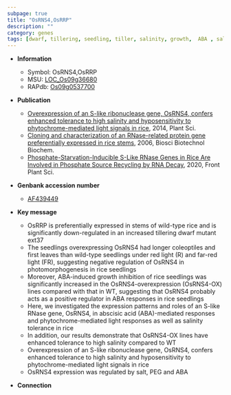 ```yaml
---
subpage: true
title: "OsRNS4,OsRRP"
description: ""
category: genes
tags: [dwarf, tillering, seedling, tiller, salinity, growth,  ABA , salt, stem]
---
```


* **Information**  
    + Symbol: OsRNS4,OsRRP  
    + MSU: [LOC_Os09g36680](http://rice.plantbiology.msu.edu/cgi-bin/ORF_infopage.cgi?orf=LOC_Os09g36680)  
    + RAPdb: [Os09g0537700](http://rapdb.dna.affrc.go.jp/viewer/gbrowse_details/irgsp1?name=Os09g0537700)  

* **Publication**  
    + [Overexpression of an S-like ribonuclease gene, OsRNS4, confers enhanced tolerance to high salinity and hyposensitivity to phytochrome-mediated light signals in rice](http://www.ncbi.nlm.nih.gov/pubmed?term=Overexpression+of+an+S-like+ribonuclease+gene,+OsRNS4,+confers+enhanced+tolerance+to+high+salinity+and+hyposensitivity+to+phytochrome-mediated+light+signals+in+rice%5BTitle%5D), 2014, Plant Sci.
    + [Cloning and characterization of an RNase-related protein gene preferentially expressed in rice stems](http://www.ncbi.nlm.nih.gov/pubmed?term=Cloning+and+characterization+of+an+RNase-related+protein+gene+preferentially+expressed+in+rice+stems%5BTitle%5D), 2006, Biosci Biotechnol Biochem.
    + [Phosphate-Starvation-Inducible S-Like RNase Genes in Rice Are Involved in Phosphate Source Recycling by RNA Decay](http://www.ncbi.nlm.nih.gov/pubmed?term=Phosphate-Starvation-Inducible+S-Like+RNase+Genes+in+Rice+Are+Involved+in+Phosphate+Source+Recycling+by+RNA+Decay%5BTitle%5D), 2020, Front Plant Sci.

* **Genbank accession number**  
    + [AF439449](http://www.ncbi.nlm.nih.gov/nuccore/AF439449)

* **Key message**  
    + OsRRP is preferentially expressed in stems of wild-type rice and is significantly down-regulated in an increased tillering dwarf mutant ext37
    + The seedlings overexpressing OsRNS4 had longer coleoptiles and first leaves than wild-type seedlings under red light (R) and far-red light (FR), suggesting negative regulation of OsRNS4 in photomorphogenesis in rice seedlings
    + Moreover, ABA-induced growth inhibition of rice seedlings was significantly increased in the OsRNS4-overexpression (OsRNS4-OX) lines compared with that in WT, suggesting that OsRNS4 probably acts as a positive regulator in ABA responses in rice seedlings
    + Here, we investigated the expression patterns and roles of an S-like RNase gene, OsRNS4, in abscisic acid (ABA)-mediated responses and phytochrome-mediated light responses as well as salinity tolerance in rice
    + In addition, our results demonstrate that OsRNS4-OX lines have enhanced tolerance to high salinity compared to WT
    + Overexpression of an S-like ribonuclease gene, OsRNS4, confers enhanced tolerance to high salinity and hyposensitivity to phytochrome-mediated light signals in rice
    + OsRNS4 expression was regulated by salt, PEG and ABA

* **Connection**  




